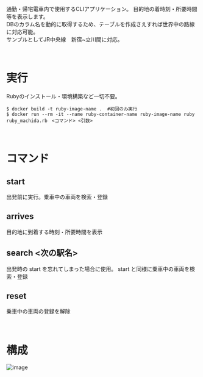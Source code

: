 通勤・帰宅電車内で使用するCLIアプリケーション。  目的地の着時刻・所要時間等を表示します。  
DBのカラム名を動的に取得するため、テーブルを作成さえすれば世界中の路線に対応可能。  
サンプルとしてJR中央線　新宿~立川間に対応。

<br>

# 実行
Rubyのインストール・環境構築など一切不要。
```
$ docker build -t ruby-image-name .  #初回のみ実行
$ docker run --rm -it --name ruby-container-name ruby-image-name ruby ruby_machida.rb　<コマンド> <引数>
```
<br>

# コマンド
## start
出発前に実行。乗車中の車両を検索・登録

## arrives
目的地に到着する時刻・所要時間を表示

## search <次の駅名>
出発時の start を忘れてしまった場合に使用。
start と同様に乗車中の車両を検索・登録

## reset
乗車中の車両の登録を解除

<br>

# 構成

![image](https://github.com/user-attachments/assets/957ecfb8-cc73-4fc1-a579-489f0917aa38)

